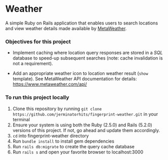 # Weather

A simple Ruby on Rails application that enables users to search locations and view weather details made available by [MetaWeather](https://www.metaweather.com).

### Objectives for this project

- Implement caching where location query responses are stored in a *SQL* database to speed-up subsequent searches (note: cache invalidation is not a requirement).

- Add an appropriate weather icon to location weather result (`show` template). See MetaWeather API documentation for details: <https://www.metaweather.com/api/>

### To run this project locally

1. Clone this repository by running `git clone https://github.com/jerminatorhits/fingerprint-weather.git` in your terminal
2. Ensure your system is using both the Ruby (2.5.0) and Rails (5.2.0) versions of this project. If not, go ahead and update them accordingly.
3. `cd` into fingerprint-weather directory
4. Run `bundle install` to install gem dependencies
5. Run `rails db:migrate` to create the query cache database
5. Run `rails s` and open your favorite browser to localhost:3000
